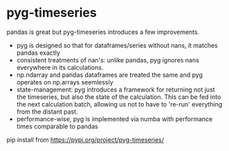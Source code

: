 # pyg-timeseries
pandas is great but pyg-timeseries introduces a few improvements. 

* pyg is designed so that for dataframes/series without nans, it matches pandas exactly 
* consistent treatments of nan's: unlike pandas, pyg ignores nans everywhere in its calculations.
* np.ndarray and pandas dataframes are treated the same and pyg operates on np.arrays seemlessly
* state-management: pyg introduces a framework for returning not just the timeseries, but also the state of the calculation. This can be fed into the next calculation batch, allowing us not to have to 're-run' everything from the distant past.
* performance-wise, pyg is implemented via numba with performance times comparable to pandas

pip install from https://pypi.org/project/pyg-timeseries/
